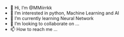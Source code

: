 - 👋 Hi, I’m @MMiirrkk
- 👀 I’m interested in python, 
Machine Learning and AI
- 🌱 I’m currently learning Neural Network
- 💞️ I’m looking to collaborate on ...
- 📫 How to reach me ...

<!---
MMiirrkk/MMiirrkk is a ✨ special ✨ repository because its `README.md` (this file) appears on your GitHub profile.
You can click the Preview link to take a look at your changes.
--->
